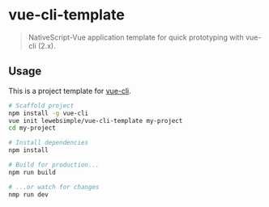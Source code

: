 # vue-cli-template

> NativeScript-Vue application template for quick prototyping with vue-cli (2.x).

## Usage

This is a project template for [vue-cli](https://github.com/vuejs/vue-cli).

``` bash
# Scaffold project
npm install -g vue-cli
vue init lewebsimple/vue-cli-template my-project
cd my-project

# Install dependencies
npm install

# Build for production...
npm run build

# ...or watch for changes
nmp run dev
```

